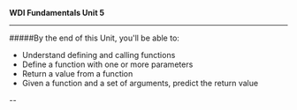 **WDI Fundamentals Unit 5**

---

#####By the end of this Unit, you'll be able to:
* Understand defining and calling functions
* Define a function with one or more parameters
* Return a value from a function
* Given a function and a set of arguments, predict the return value

--
